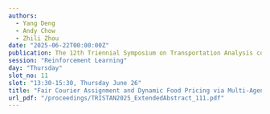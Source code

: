 ```yaml
---
authors:
  - Yang Deng
  - Andy Chow
  - Zhili Zhou
date: "2025-06-22T00:00:00Z"
publication: The 12th Triennial Symposium on Transportation Analysis conference
session: "Reinforcement Learning"
day: "Thursday"
slot_no: 11
slot: "13:30-15:30, Thursday June 26"
title: "Fair Courier Assignment and Dynamic Food Pricing via Multi-Agent Reinforcement Learning with Communication"
url_pdf: "/proceedings/TRISTAN2025_ExtendedAbstract_111.pdf"
---
```

